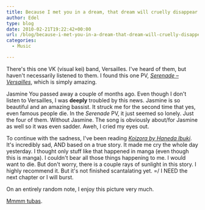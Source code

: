 ```yaml
---
title: Because I met you in a dream, that dream will cruelly disappear
author: Edel
type: blog
date: 2010-02-21T19:22:42+00:00
url: /blog/because-i-met-you-in-a-dream-that-dream-will-cruelly-disappear/
categories:
  - Music

---
```

There's this one VK (visual kei) band, Versailles. I've heard of them, but haven't necessarily listened to them. I found this one PV, _[Serenade &#8211; Versailles][1]_, which is simply amazing.

Jasmine You passed away a couple of months ago. Even though I don't listen to Versailles, I was **deeply** troubled by this news. Jasmine is so beautiful and an amazing bassist. It struck me for the second time that yes, even famous people die. In the _Serenade_ PV, it just seemed so lonely. Just the four of them. Without Jasmine. The song is obviously about/for Jasmine as well so it was even sadder. Aweh, I cried my eyes out.

To continue with the sadness, I've been reading _[Koizora by Haneda Ibuki][2]_. It's incredibly sad, AND based on a true story. It made me cry the whole day yesterday. I thought only stuff like that happened in manga (even though this is manga). I couldn't bear all those things happening to me. I would want to die. But don't worry, there is a couple rays of sunlight in this story. I highly recommend it. But it's not finished scantalating yet. =/ I NEED the next chapter or I will burst.

On an entirely random note, I enjoy this picture very much.

[Mmmm tubas][3].




 [1]: http://www.youtube.com/watch?v=5L_ZdM7nmzo
 [2]: http://www.onemanga.com/Koizora/
 [3]: http://photos-c.ak.fbcdn.net/hphotos-ak-snc1/hs247.snc1/9434_205948216280_656831280_4405096_1349075_n.jpg